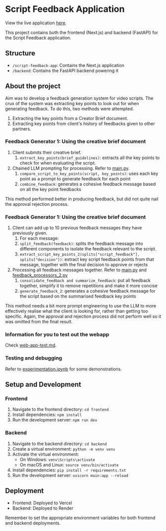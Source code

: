 # Script Feedback Application

View the live application [here](https://brand-script-feedback.vercel.app).

This project contains both the frontend (Next.js) and backend (FastAPI) for the Script Feedback application. 

## Structure

- `/script-feedback-app`: Contains the Next.js application
- `/backend`: Contains the FastAPI backend powering it

## About the project
Aim was to develop a feedback generation system for video scripts. The crux of the system was extracting key points to look out for when generating feedback. To do this, two methods were attempted.
1. Extracting the key points from a Creator Brief document.
2. Extracting key points from client's history of feedbacks given to other partners.

### Feedback Generator 1: Using the creative brief document
1. Client submits their creative brief.
   1. `extract_key_points(brief_guidelines)`: extracts all the key points to check for when evaluating the script.
2. Chained LLM prompting for processing. Refer to [main.py](backend/main.py).
   1. `compare_script_to_key_points(script, key_points)`: uses each key point as a prompt to generate feedback for each point
   2. `combine_feedback`: generates a cohesive feedback message based on all the key point feedbacks

This method performed better in producing feedback, but did not quite nail the approval rejection process.

### Feedback Generator 1: Using the creative brief document
1. Client can add up to 10 previous feedback messages they have previously given.
   1. For each message:
    1. `split_feedback(feedback)`: splits the feedback message into different components to isolate the feedback relevant to the script.
    2. `extract_script_key_points_2(splits["script_feedback"], splits["decision"])`: extract key script feedback points from that message, together with the final decision to approve or rejects
2. Processing all feedback messages together. Refer to [main.py](backend/main.py) and [feedback_processors_2.py](backend/feedback_processors_2.py)
   1. `consolidate_feedback and summarize_feedback`: put all feedback together, simplify it to remove repetitions and make it more concise
   2. `generate_feedback_2`: generates a cohesive feedback message for the script based on the summarised feedback key points

This method needs a bit more prompt engineering to use the LLM to more effectively realise what the client is looking for, rather than getting too specific. Again, the approval and rejection process did not perform well so it was omitted from the final result.

### Information for you to test out the webapp
Check [web-app-test.md](web-app-test.md).


### Testing and debugging
Refer to [experimentation.ipynb](experimentation.ipynb) for some demonstrations.




## Setup and Development

### Frontend

1. Navigate to the frontend directory: `cd frontend`
2. Install dependencies: `npm install`
3. Run the development server: `npm run dev`

### Backend

1. Navigate to the backend directory: `cd backend`
2. Create a virtual environment: `python -m venv venv`
3. Activate the virtual environment:
   - On Windows: `venv\Scripts\activate`
   - On macOS and Linux: `source venv/bin/activate`
4. Install dependencies: `pip install -r requirements.txt`
5. Run the development server: `uvicorn main:app --reload`

## Deployment

- Frontend: Deployed to Vercel
- Backend: Deployed to Render

Remember to set the appropriate environment variables for both frontend and backend deployments.